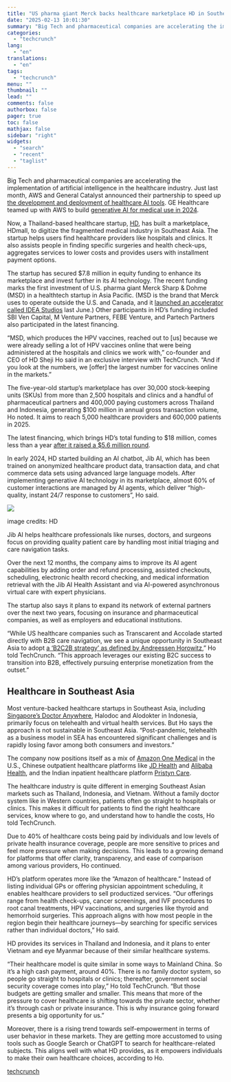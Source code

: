 ```yaml
---
title: "US pharma giant Merck backs healthcare marketplace HD in Southeast Asia"
date: "2025-02-13 10:01:30"
summary: "Big Tech and pharmaceutical companies are accelerating the implementation of artificial intelligence in the healthcare industry. Just last month, AWS and General Catalyst announced their partnership to speed up the development and deployment of healthcare AI tools. GE Healthcare teamed up with AWS to build generative AI for medical use..."
categories:
  - "techcrunch"
lang:
  - "en"
translations:
  - "en"
tags:
  - "techcrunch"
menu: ""
thumbnail: ""
lead: ""
comments: false
authorbox: false
pager: true
toc: false
mathjax: false
sidebar: "right"
widgets:
  - "search"
  - "recent"
  - "taglist"
---
```


Big Tech and pharmaceutical companies are accelerating the implementation of artificial intelligence in the healthcare industry. Just last month, AWS and General Catalyst announced their partnership to speed up [the development and deployment of healthcare AI tools](https://www.cnbc.com/2025/01/13/health-care-ai-aws-and-general-catalyst-partner-to-speed-development.html). GE Healthcare teamed up with AWS to build [generative AI for medical use in 2024](https://www.cnbc.com/2024/07/25/ge-healthcare-taps-amazon-web-services-to-build-generative-ai-for-medical-use.html).

Now, a Thailand-based healthcare startup, [HD](https://hd.care/), has built a marketplace, HDmall, to digitize the fragmented medical industry in Southeast Asia. The startup helps users find healthcare providers like hospitals and clinics. It also assists people in finding specific surgeries and health check-ups, aggregates services to lower costs and provides users with installment payment options.

The startup has secured $7.8 million in equity funding to enhance its marketplace and invest further in its AI technology. The recent funding marks the first investment of U.S. pharma giant Merck Sharp & Dohme (MSD) in a healthtech startup in Asia Pacific. (MSD is the brand that Merck uses to operate outside the U.S. and Canada, and it [launched an accelerator called IDEA Studios](https://www.msd.com/news/msd-launches-idea-studios-to-fuel-health-care-innovation/) last June.) Other participants in HD’s funding included SBI Ven Capital, M Venture Partners, FEBE Venture, and Partech Partners also participated in the latest financing.

“MSD, which produces the HPV vaccines, reached out to [us] because we were already selling a lot of HPV vaccines online that were being administered at the hospitals and clinics we work with,” co-founder and CEO of HD Sheji Ho said in an exclusive interview with TechCrunch. “And if you look at the numbers, we [offer] the largest number for vaccines online in the markets.”

The five-year-old startup’s marketplace has over 30,000 stock-keeping units (SKUs) from more than 2,500 hospitals and clinics and a handful of pharmaceutical partners and 400,000 paying customers across Thailand and Indonesia, generating $100 million in annual gross transaction volume, Ho noted. It aims to reach 5,000 healthcare providers and 600,000 patients in 2025.

The latest financing, which brings HD’s total funding to $18 million, comes less than a year [after it raised a $5.6 million round](https://techcrunch.com/2024/04/02/hd-mall-southeast-asia-ai-healthcare/).

In early 2024, HD started building an AI chatbot, Jib AI, which has been trained on anonymized healthcare product data, transaction data, and chat commerce data sets using advanced large language models. After implementing generative AI technology in its marketplace, almost 60% of customer interactions are managed by AI agents, which deliver “high-quality, instant 24/7 response to customers”, Ho said.

![](https://techcrunch.com/wp-content/uploads/2025/02/hd-msd-group-photo-final-feb05.jpg?w=680)

image credits: HD 

Jib AI helps healthcare professionals like nurses, doctors, and surgeons focus on providing quality patient care by handling most initial triaging and care navigation tasks.

Over the next 12 months, the company aims to improve its AI agent capabilities by adding order and refund processing, assisted checkouts, scheduling, electronic health record checking, and medical information retrieval with the Jib AI Health Assistant and via AI-powered asynchronous virtual care with expert physicians.

The startup also says it plans to expand its network of external partners over the next two years, focusing on insurance and pharmaceutical companies, as well as employers and educational institutions.

“While US healthcare companies such as Transcarent and Accolade started directly with B2B care navigation, we see a unique opportunity in Southeast Asia to adopt [a ‘B2C2B strategy’ as defined by Andreessen Horowitz](https://a16z.com/b2c2b-in-digital-health-a-founders-playbook/),” Ho told TechCrunch. “This approach leverages our existing B2C success to transition into B2B, effectively pursuing enterprise monetization from the outset.”

Healthcare in Southeast Asia
----------------------------

Most venture-backed healthcare startups in Southeast Asia, including [Singapore’s Doctor Anywhere](https://techcrunch.com/2021/08/30/southeast-asia-omnichannel-health-startup-doctor-anywhere-gets-88m-sgd/), Halodoc and Alodokter in Indonesia, primarily focus on telehealth and virtual health services. But Ho says the approach is not sustainable in Southeast Asia. “Post-pandemic, telehealth as a business model in SEA has encountered significant challenges and is rapidly losing favor among both consumers and investors.”

The company now positions itself as a mix of [Amazon One Medical](https://techcrunch.com/2024/06/27/amazon-one-medical-amazon-clinic-consolidation/) in the U.S., Chinese outpatient healthcare platforms like [JD Health](https://asia.nikkei.com/Spotlight/Caixin/China-s-once-booming-online-health-care-sees-its-vital-signs-sink) and [Alibaba Health](https://asia.nikkei.com/Business/Business-deals/Alibaba-fintech-arm-Ant-Group-buys-Chinese-health-platform-HaoDF), and the Indian inpatient healthcare platform [Pristyn Care](https://economictimes.indiatimes.com/tech/startups/pristyn-care-turns-unicorn-after-100-million-funding-led-by-sequoia-capital/articleshow/88169137.cms?from=mdr).

The healthcare industry is quite different in emerging Southeast Asian markets such as Thailand, Indonesia, and Vietnam. Without a family doctor system like in Western countries, patients often go straight to hospitals or clinics. This makes it difficult for patients to find the right healthcare services, know where to go, and understand how to handle the costs, Ho told TechCrunch.

Due to 40% of healthcare costs being paid by individuals and low levels of private health insurance coverage, people are more sensitive to prices and feel more pressure when making decisions. This leads to a growing demand for platforms that offer clarity, transparency, and ease of comparison among various providers, Ho continued.

HD’s platform operates more like the “Amazon of healthcare.” Instead of listing individual GPs or offering physician appointment scheduling, it enables healthcare providers to sell productized services. “Our offerings range from health check-ups, cancer screenings, and IVF procedures to root canal treatments, HPV vaccinations, and surgeries like thyroid and hemorrhoid surgeries. This approach aligns with how most people in the region begin their healthcare journeys—by searching for specific services rather than individual doctors,” Ho said.

HD provides its services in Thailand and Indonesia, and it plans to enter Vietnam and eye Myanmar because of their similar healthcare systems.

“Their healthcare model is quite similar in some ways to Mainland China. So it’s a high cash payment, around 40%. There is no family doctor system, so people go straight to hospitals or clinics; thereafter, government social security coverage comes into play,” Ho told TechCrunch. “But those budgets are getting smaller and smaller. This means that more of the pressure to cover healthcare is shifting towards the private sector, whether it’s through cash or private insurance. This is why insurance going forward presents a big opportunity for us.”

Moreover, there is a rising trend towards self-empowerment in terms of user behavior in these markets. They are getting more accustomed to using tools such as Google Search or ChatGPT to search for healthcare-related subjects. This aligns well with what HD provides, as it empowers individuals to make their own healthcare choices, according to Ho.

[techcrunch](https://techcrunch.com/2025/02/12/merck-backs-healthcare-marketplace-hd-in-southeast-asia/)
